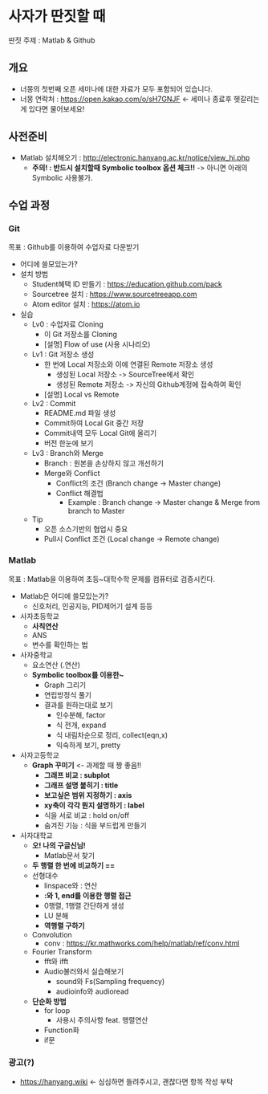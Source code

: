 # 사자가 딴짓할 때

딴짓 주제 : Matlab & Github

## 개요
- 너몽의 첫번째 오픈 세미나에 대한 자료가 모두 포함되어 있습니다.
- 너몽 연락처 : https://open.kakao.com/o/sH7GNJF <- 세미나 종료후 헷갈리는게 있다면 물어보세요!

## 사전준비
- Matlab 설치해오기 : http://electronic.hanyang.ac.kr/notice/view_hi.php
  - **주의! : 반드시 설치할때 Symbolic toolbox 옵션 체크!!** -> 아니면 아래의 Symbolic 사용불가.

## 수업 과정
### Git
목표 : Github를 이용하여 수업자료 다운받기
- 어디에 쓸모있는가?
- 설치 방법
  - Student혜택 ID 만들기 : https://education.github.com/pack
  - Sourcetree 설치 : https://www.sourcetreeapp.com
  - Atom editor 설치 : https://atom.io
- 실습
  - Lv0 : 수업자료 Cloning
    - 이 Git 저장소를 Cloning
    - [설명] Flow of use (사용 시나리오)
  - Lv1 : Git 저장소 생성
    - 한 번에 Local 저장소와 이에 연결된 Remote 저장소 생성
      - 생성된 Local 저장소 -> SourceTree에서 확인
      - 생성된 Remote 저장소 -> 자신의 Github계정에 접속하여 확인
    - [설명] Local vs Remote
  - Lv2 : Commit
    - README.md 파일 생성
    - Commit하여 Local Git 중간 저장
    - Commit내역 모두 Local Git에 올리기
    - 버전 한눈에 보기
  - Lv3 : Branch와 Merge
    - Branch : 원본을 손상하지 않고 개선하기
    - Merge와 Conflict
      - Conflict의 조건 (Branch change -> Master change)
      - Conflict 해결법
        - Example : Branch change -> Master change & Merge from branch to Master
  - Tip
    - 오픈 소스기반의 협업시 중요
    - Pull시 Conflict 조건 (Local change -> Remote change)
    
### Matlab
목표 : Matlab을 이용하여 초등~대학수학 문제를 컴퓨터로 검증시킨다.
- Matlab은 어디에 쓸모있는가?
  - 신호처리, 인공지능, PID제어기 설계 등등
- 사자초등학교
  - **사칙연산**
  - ANS
  - 변수를 확인하는 법
- 사자중학교
  - 요소연산 (.연산)
  - **Symbolic toolbox를 이용한~**
    - Graph 그리기
    - 연립방정식 풀기
    - 결과를 원하는대로 보기
      - 인수분해, factor
      - 식 전개, expand
      - 식 내림차순으로 정리, collect(eqn,x)
      - 익숙하게 보기, pretty
- 사자고등학교
  - **Graph 꾸미기** <- 과제할 때 짱 좋음!!
    - **그래프 비교 : subplot**
    - **그래프 설명 붙히기 : title**
    - **보고싶은 범위 지정하기 : axis**
    - **xy축이 각각 뭔지 설명하기 : label**
    - 식을 서로 비교 : hold on/off
    - 숨겨진 기능 : 식을 부드럽게 만들기
- 사자대학교
  - **오! 나의 구글신님!**
    - Matlab문서 찾기
  - **두 행렬 한 번에 비교하기 ==**
  - 선형대수
    - linspace와 : 연산
    - **:와 1, end를 이용한 행렬 접근**
    - 0행렬, 1행렬 간단하게 생성
    - LU 분해
    - **역행렬 구하기**
  - Convolution
    - conv : https://kr.mathworks.com/help/matlab/ref/conv.html
  - Fourier Transform
    - fft와 ifft
    - Audio불러와서 실습해보기
      - sound와 Fs(Sampling frequency)
      - audioinfo와 audioread
  - **단순화 방법**
    - for loop
      - 사용시 주의사항 feat. 행렬연산
    - Function화
    - if문

### 광고(?)
- https://hanyang.wiki <- 심심하면 들려주시고, 괜찮다면 항목 작성 부탁
